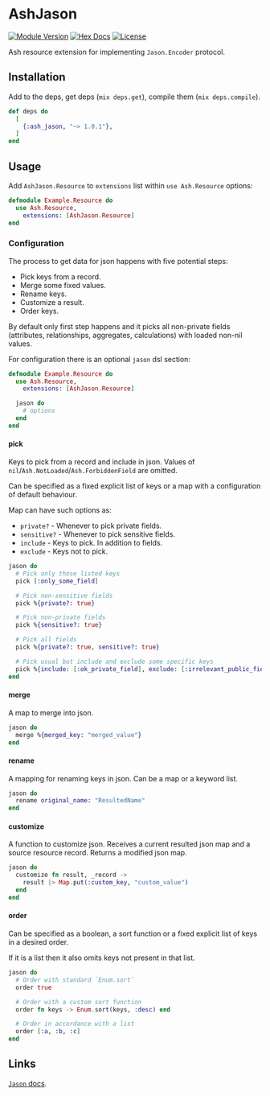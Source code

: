 # AshJason

[![Module Version](https://img.shields.io/hexpm/v/ash_jason)](https://hex.pm/packages/ash_jason)
[![Hex Docs](https://img.shields.io/badge/hex-docs-lightgreen)](https://hexdocs.pm/ash_jason/)
[![License](https://img.shields.io/hexpm/l/ash_jason)](https://github.com/vonagam/ash_jason/blob/master/LICENSE.md)

Ash resource extension for implementing `Jason.Encoder` protocol.

## Installation

Add to the deps, get deps (`mix deps.get`), compile them (`mix deps.compile`).

```elixir
def deps do
  [
    {:ash_jason, "~> 1.0.1"},
  ]
end
```

## Usage

Add `AshJason.Resource` to `extensions` list within `use Ash.Resource` options:

```elixir
defmodule Example.Resource do
  use Ash.Resource,
    extensions: [AshJason.Resource]
end
```

### Configuration

The process to get data for json happens with five potential steps: 
- Pick keys from a record.
- Merge some fixed values.
- Rename keys.
- Customize a result.
- Order keys.

By default only first step happens and it picks all non-private fields (attributes, relationships, aggregates,
calculations) with loaded non-nil values.

For configuration there is an optional `jason` dsl section:

```elixir
defmodule Example.Resource do
  use Ash.Resource,
    extensions: [AshJason.Resource]

  jason do
    # options
  end
end
```

#### pick

Keys to pick from a record and include in json.
Values of `nil`/`Ash.NotLoaded`/`Ash.ForbiddenField` are omitted.

Can be specified as a fixed explicit list of keys or a map with a configuration of default behaviour.

Map can have such options as:
- `private?` - Whenever to pick private fields.
- `sensitive?` - Whenever to pick sensitive fields.
- `include` - Keys to pick. In addition to fields.
- `exclude` - Keys not to pick. 

```elixir
jason do
  # Pick only those listed keys
  pick [:only_some_field]

  # Pick non-sensitive fields
  pick %{private?: true}

  # Pick non-private fields
  pick %{sensitive?: true}

  # Pick all fields
  pick %{private?: true, sensitive?: true}

  # Pick usual but include and exclude some specific keys
  pick %{include: [:ok_private_field], exclude: [:irrelevant_public_field]}
end
```

#### merge

A map to merge into json.

```elixir
jason do
  merge %{merged_key: "merged_value"}
end
```

#### rename

A mapping for renaming keys in json. Can be a map or a keyword list.

```elixir
jason do
  rename original_name: "ResultedName"
end
```

#### customize

A function to customize json.
Receives a current resulted json map and a source resource record.
Returns a modified json map.

```elixir
jason do
  customize fn result, _record ->
    result |> Map.put(:custom_key, "custom_value")
  end
end
```

#### order

Can be specified as a boolean, a sort function or a fixed explicit list of keys in a desired order.

If it is a list then it also omits keys not present in that list.

```elixir
jason do
  # Order with standard `Enum.sort`
  order true

  # Order with a custom sort function
  order fn keys -> Enum.sort(keys, :desc) end

  # Order in accordance with a list
  order [:a, :b, :c]
end
```

## Links

[`Jason` docs](https://hexdocs.pm/jason).
